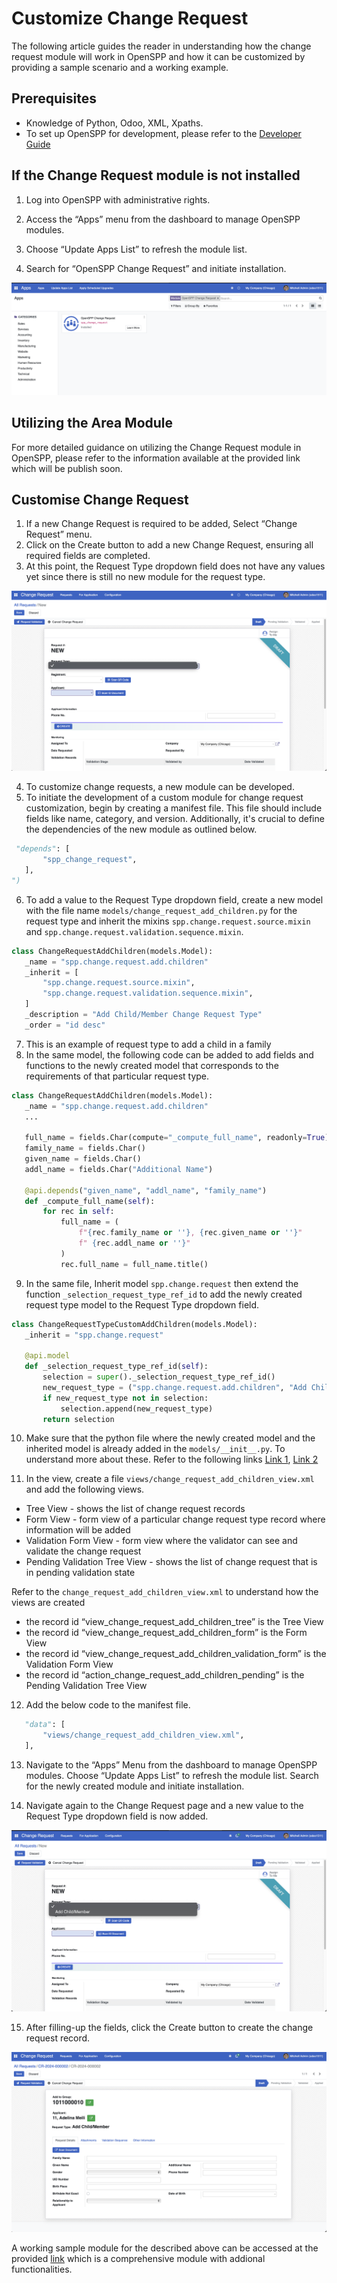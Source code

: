 # Customize Change Request

The following article guides the reader in understanding how the change request module will work in OpenSPP and how it can be customized by providing a sample scenario and a working example.

## Prerequisites

- Knowledge of Python, Odoo, XML, Xpaths.
- To set up OpenSPP for development, please refer to the [Developer Guide](https://docs.openspp.org/howto/developer_guides/development_setup.html)

## If the Change Request module is not installed

1. Log into OpenSPP with administrative rights.

2. Access the “Apps” menu from the dashboard to manage OpenSPP modules.

3. Choose “Update Apps List” to refresh the module list.

4. Search for “OpenSPP Change Request” and initiate installation.

![](custom_cr/change_request_module_in_apps.png)

## Utilizing the Area Module

For more detailed guidance on utilizing the Change Request module in OpenSPP, please refer to the information available at the provided link which will be publish soon.

## Customise Change Request

1. If a new Change Request is required to be added, Select “Change Request” menu.
2. Click on the Create button to add a new Change Request, ensuring all required fields are completed.
3. At this point, the Request Type dropdown field does not have any values yet since there is still no new module for the request type.

![](custom_cr/blank_request_type.png)

4. To customize change requests, a new module can be developed.
5. To initiate the development of a custom module for change request customization, begin by creating a manifest file. This file should include fields like name, category, and version. Additionally, it's crucial to define the dependencies of the new module as outlined below.

```python
 "depends": [
       "spp_change_request",
   ],
")
```

6. To add a value to the Request Type dropdown field, create a new model with the file name `models/change_request_add_children.py` for the request type and inherit the mixins `spp.change.request.source.mixin` and `spp.change.request.validation.sequence.mixin`.

```python
class ChangeRequestAddChildren(models.Model):
   _name = "spp.change.request.add.children"
   _inherit = [
       "spp.change.request.source.mixin",
       "spp.change.request.validation.sequence.mixin",
   ]
   _description = "Add Child/Member Change Request Type"
   _order = "id desc"
```

7. This is an example of request type to add a child in a family
8. In the same model, the following code can be added to add fields and functions to the newly created model that corresponds to the requirements of that particular request type.

```python
class ChangeRequestAddChildren(models.Model):
   _name = "spp.change.request.add.children"
   ...

   full_name = fields.Char(compute="_compute_full_name", readonly=True)
   family_name = fields.Char()
   given_name = fields.Char()
   addl_name = fields.Char("Additional Name")

   @api.depends("given_name", "addl_name", "family_name")
   def _compute_full_name(self):
       for rec in self:
           full_name = (
               f"{rec.family_name or ''}, {rec.given_name or ''}"
               f" {rec.addl_name or ''}"
           )
           rec.full_name = full_name.title()

```

9. In the same file, Inherit model `spp.change.request` then extend the function `_selection_request_type_ref_id` to add the newly created request type model to the Request Type dropdown field.

```python
class ChangeRequestTypeCustomAddChildren(models.Model):
   _inherit = "spp.change.request"

   @api.model
   def _selection_request_type_ref_id(self):
       selection = super()._selection_request_type_ref_id()
       new_request_type = ("spp.change.request.add.children", "Add Child/Member")
       if new_request_type not in selection:
           selection.append(new_request_type)
       return selection

```

10. Make sure that the python file where the newly created model and the inherited model is already added in the `models/__init__.py`. To understand more about these. Refer to the following links [Link 1](https://www.odoo.com/documentation/15.0/developer/tutorials/getting_started/13_inheritance.html), [Link 2](https://www.odoo.com/documentation/15.0/developer/tutorials/getting_started/04_basicmodel.html)

11. In the view, create a file `views/change_request_add_children_view.xml` and add the following views.

- Tree View - shows the list of change request records
- Form View - form view of a particular change request type record where information will be added
- Validation Form View - form view where the validator can see and validate the change request
- Pending Validation Tree View - shows the list of change request that is in pending validation state

Refer to the `change_request_add_children_view.xml` to understand how the views are created

- the record id “view_change_request_add_children_tree” is the Tree View
- the record id “view_change_request_add_children_form” is the Form View
- the record id “view_change_request_add_children_validation_form” is the Validation Form View
- the record id “action_change_request_add_children_pending” is the Pending Validation Tree View

12. Add the below code to the manifest file.

```python
   "data": [
       "views/change_request_add_children_view.xml",
   ],
```

13. Navigate to the “Apps” Menu from the dashboard to manage OpenSPP modules. Choose “Update Apps List” to refresh the module list. Search for the newly created module and initiate installation.

14. Navigate again to the Change Request page and a new value to the Request Type dropdown field is now added.

![](custom_cr/with_request_type.png)

15. After filling-up the fields, click the Create button to create the change request record.

![](custom_cr/request_form_view.png)

A working sample module for the described above can be accessed at the provided [link](https://github.com/OpenSPP/documentation_code/tree/main/howto/developer_guides/customizations/spp_change_request_add_children) which is a comprehensive module with addional functionalities.
